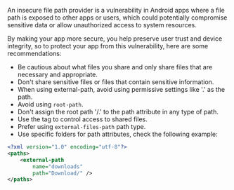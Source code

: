 An insecure file path provider is a vulnerability in Android apps where a file path is exposed to other apps or users, which could potentially compromise sensitive data or allow unauthorized access to system resources. 

By making your app more secure, you help preserve user trust and device integrity, so to protect your app from this vulnerability, here are some recommendations:

* Be cautious about what files you share and only share files that are necessary and appropriate.
* Don't share sensitive files or files that contain sensitive information.
* When using external-path, avoid using permissive settings like '.' as the path.
* Avoid using `root-path`.
* Don't assign the root path '/.' to the path attribute in any type of path.
* Use the <grant-uri-permission> tag to control access to shared files.
* Prefer using `external-files-path` path type.
* Use specific folders for path attributes, check the following example:
```xml
<?xml version="1.0" encoding="utf-8"?>
<paths>
    <external-path
        name="downloads"
        path="Download/" />
</paths>
```
